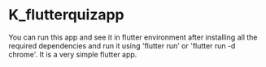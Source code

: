 # K_flutterquizapp

You can run this app and see it in flutter environment after installing all the required dependencies and run it using 'flutter run' or 'flutter run -d chrome'.
It is a very simple flutter app.
